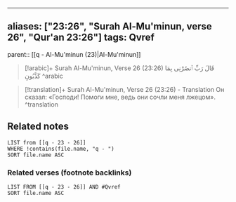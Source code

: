 
---
aliases: ["23:26", "Surah Al-Mu'minun, verse 26", "Qur'an 23:26"]
tags: Qvref
---

parent:: [[q - Al-Mu'minun (23)|Al-Mu'minun]]

> [!arabic]+ Surah Al-Mu'minun, Verse 26 (23:26)
> <span class="quran-arabic">قَالَ رَبِّ ٱنصُرْنِى بِمَا كَذَّبُونِ</span>
^arabic

> [!translation]+ Surah Al-Mu'minun, Verse 26 (23:26) - Translation
> Он сказал: «Господи! Помоги мне, ведь они сочли меня лжецом».
^translation



## Related notes
```dataview
LIST from [[q - 23 - 26]]
WHERE !contains(file.name, "q - ")
SORT file.name ASC
```

### Related verses (footnote backlinks)
```dataview
LIST FROM [[q - 23 - 26]] AND #Qvref
SORT file.name ASC
```


